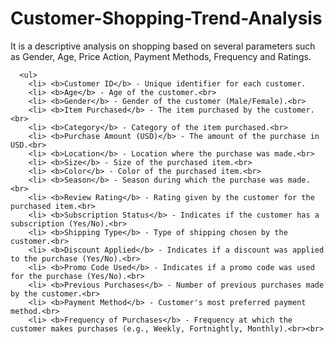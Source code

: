 # Customer-Shopping-Trend-Analysis

It is a descriptive analysis on shopping based on several parameters such as Gender, Age, Price Action, Payment Methods, Frequency and Ratings. 

      <ul>  
        <li> <b>Customer ID</b> - Unique identifier for each customer.
        <li> <b>Age</b> - Age of the customer.<br>
        <li> <b>Gender</b> - Gender of the customer (Male/Female).<br>
        <li> <b>Item Purchased</b> - The item purchased by the customer.<br>
        <li> <b>Category</b> - Category of the item purchased.<br>
        <li> <b>Purchase Amount (USD)</b> - The amount of the purchase in USD.<br>
        <li> <b>Location</b> - Location where the purchase was made.<br>
        <li> <b>Size</b> - Size of the purchased item.<br>
        <li> <b>Color</b> - Color of the purchased item.<br>
        <li> <b>Season</b> - Season during which the purchase was made.<br>
        <li> <b>Review Rating</b> - Rating given by the customer for the purchased item.<br>
        <li> <b>Subscription Status</b> - Indicates if the customer has a subscription (Yes/No).<br>
        <li> <b>Shipping Type</b> - Type of shipping chosen by the customer.<br>
        <li> <b>Discount Applied</b> - Indicates if a discount was applied to the purchase (Yes/No).<br>
        <li> <b>Promo Code Used</b> - Indicates if a promo code was used for the purchase (Yes/No).<br>
        <li> <b>Previous Purchases</b> - Number of previous purchases made by the customer.<br>
        <li> <b>Payment Method</b> - Customer's most preferred payment method.<br>
        <li> <b>Frequency of Purchases</b> - Frequency at which the customer makes purchases (e.g., Weekly, Fortnightly, Monthly).<br><br>
